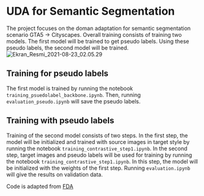 # UDA for Semantic Segmentation
The project focuses on the doman adaptation for semantic segmentation scenario GTA5 -> Cityscapes.
Overall training consists of training two models. The first model will be trained to get pseudo labels. Using these pseudo labels, the second model will be trained.
![Ekran_Resmi_2021-08-23_02.05.29](/uploads/b4368479735b8110cd027cdf04956bcc/Ekran_Resmi_2021-08-23_02.05.29.png)
## Training for pseudo labels
The first model is trained by running the notebook `training_psuedolabel_backbone.ipynb`. Then, running `evaluation_pseudo.ipynb` will save the pseudo labels. 

## Training with pseudo labels
Training of the second model consists of two steps. In the first step, the model will be initialized and trained with source images in target style by running the notebook `training_contrastive_step1.ipynb`. 
In the second step, target images and pseudo labels will be used for training by running the notebook `training_contrastive_step1.ipynb`. In this step, the model will be initialized with the weights of the first step. Running `evaluation.ipynb` will give the results on validation data. 

Code is adapted from [FDA](https://github.com/YanchaoYang/FDA)